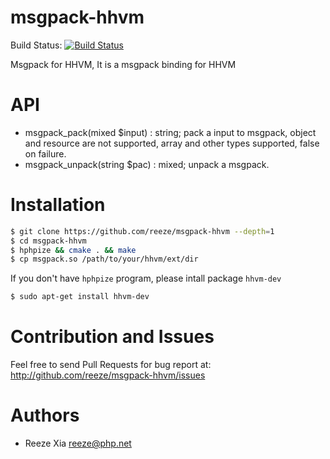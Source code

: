 msgpack-hhvm
============

Build Status: [![Build Status](https://secure.travis-ci.org/reeze/msgpack-hhvm.png)](http://travis-ci.org/reeze/msgpack-hhvm)

Msgpack for HHVM, It is a msgpack binding for HHVM

# API

- msgpack_pack(mixed $input) : string;
  pack a input to msgpack, object and resource are not supported, array and other types supported,
  false on failure.
- msgpack_unpack(string $pac) : mixed;
  unpack a msgpack.

# Installation

```bash
$ git clone https://github.com/reeze/msgpack-hhvm --depth=1
$ cd msgpack-hhvm
$ hphpize && cmake . && make
$ cp msgpack.so /path/to/your/hhvm/ext/dir
```

If you don't have `hphpize` program, please intall package `hhvm-dev`

```bash
$ sudo apt-get install hhvm-dev
```

# Contribution and  Issues

Feel free to send Pull Requests for bug report at: <http://github.com/reeze/msgpack-hhvm/issues>

# Authors

- Reeze Xia <reeze@php.net>
